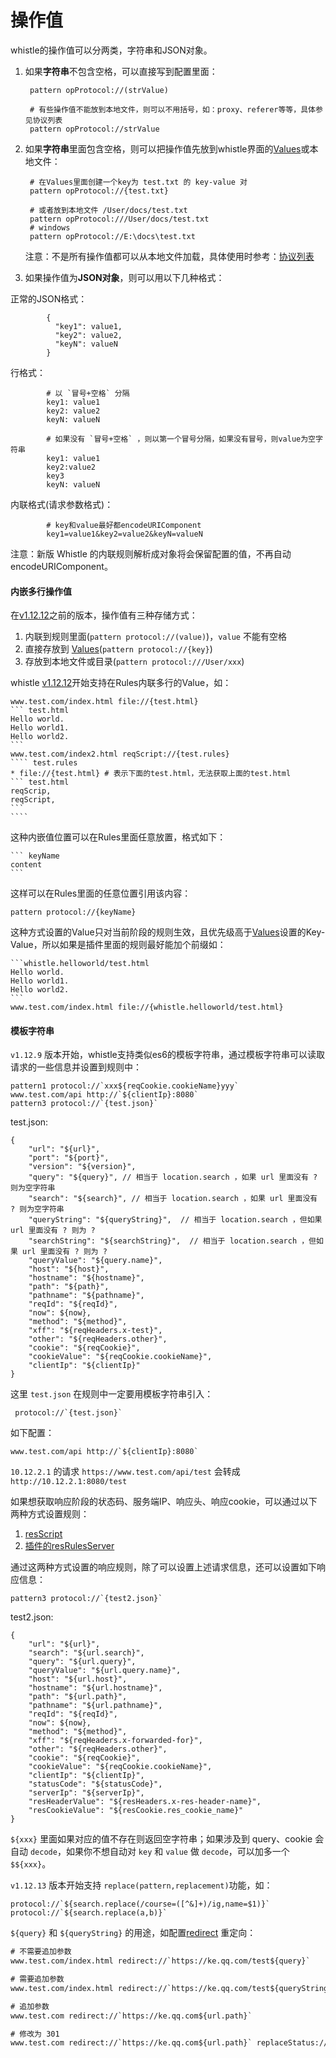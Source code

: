 # 操作值

whistle的操作值可以分两类，字符串和JSON对象。

1. 如果**字符串**不包含空格，可以直接写到配置里面：

		pattern opProtocol://(strValue)

		# 有些操作值不能放到本地文件，则可以不用括号，如：proxy、referer等等，具体参见协议列表
		pattern opProtocol://strValue

2. 如果**字符串**里面包含空格，则可以把操作值先放到whistle界面的[Values](./webui/values.html)或本地文件：

		# 在Values里面创建一个key为 test.txt 的 key-value 对
		pattern opProtocol://{test.txt}

		# 或者放到本地文件 /User/docs/test.txt
		pattern opProtocol:///User/docs/test.txt
		# windows
		pattern opProtocol://E:\docs\test.txt

	注意：不是所有操作值都可以从本地文件加载，具体使用时参考：[协议列表](./rules)

3. 如果操作值为**JSON对象**，则可以用以下几种格式：

  正常的JSON格式：

			{
			  "key1": value1,
			  "key2": value2,
			  "keyN": valueN
			}

  行格式：

			# 以 `冒号+空格` 分隔
			key1: value1
			key2: value2
			keyN: valueN

			# 如果没有 `冒号+空格` ，则以第一个冒号分隔，如果没有冒号，则value为空字符串
			key1: value1
			key2:value2
			key3
			keyN: valueN

  内联格式(请求参数格式)：

			# key和value最好都encodeURIComponent
			key1=value1&key2=value2&keyN=valueN


注意：新版 Whistle 的内联规则解析成对象将会保留配置的值，不再自动 encodeURIComponent。

#### 内嵌多行操作值
在[v1.12.12](./update.html)之前的版本，操作值有三种存储方式：

1. 内联到规则里面(`pattern protocol://(value)`)，`value` 不能有空格
2. 直接存放到 [Values](./webui/values.html)(`pattern protocol://{key}`)
3. 存放到本地文件或目录(`pattern protocol:///User/xxx`)

whistle [v1.12.12](./update.html)开始支持在Rules内联多行的Value，如：

`````
www.test.com/index.html file://{test.html}
``` test.html
Hello world.
Hello world1.
Hello world2.
```
www.test.com/index2.html reqScript://{test.rules}
```` test.rules
* file://{test.html} # 表示下面的test.html，无法获取上面的test.html
``` test.html
reqScrip,
reqScript,
```
````
`````
这种内嵌值位置可以在Rules里面任意放置，格式如下：
````
``` keyName
content
```
````

这样可以在Rules里面的任意位置引用该内容：
```
pattern protocol://{keyName}
```

这种方式设置的Value只对当前阶段的规则生效，且优先级高于[Values](./webui/values.html)设置的Key-Value，所以如果是插件里面的规则最好能加个前缀如：
````
```whistle.helloworld/test.html
Hello world.
Hello world1.
Hello world2.
```
www.test.com/index.html file://{whistle.helloworld/test.html}
````


#### 模板字符串
`v1.12.9` 版本开始，whistle支持类似es6的模板字符串，通过模板字符串可以读取请求的一些信息并设置到规则中：

```
pattern1 protocol://`xxx${reqCookie.cookieName}yyy`
www.test.com/api http://`${clientIp}:8080`
pattern3 protocol://`{test.json}`
```
test.json:
```
{
	"url": "${url}",
	"port": "${port}",
	"version": "${version}",
	"query": "${query}", // 相当于 location.search ，如果 url 里面没有 ? 则为空字符串
	"search": "${search}", // 相当于 location.search ，如果 url 里面没有 ? 则为空字符串
	"queryString": "${queryString}",  // 相当于 location.search ，但如果 url 里面没有 ? 则为 ?
	"searchString": "${searchString}",  // 相当于 location.search ，但如果 url 里面没有 ? 则为 ?
	"queryValue": "${query.name}",
	"host": "${host}",
	"hostname": "${hostname}",
	"path": "${path}",
	"pathname": "${pathname}",
	"reqId": "${reqId}",
	"now": ${now},
	"method": "${method}",
	"xff": "${reqHeaders.x-test}",
	"other": "${reqHeaders.other}",
	"cookie": "${reqCookie}",
	"cookieValue": "${reqCookie.cookieName}",
	"clientIp": "${clientIp}"
}
```

这里 `test.json` 在规则中一定要用模板字符串引入：
```
 protocol://`{test.json}`
 ```

 如下配置：
 ```
www.test.com/api http://`${clientIp}:8080`
 ```
 `10.12.2.1` 的请求  `https://www.test.com/api/test` 会转成 `http://10.12.2.1:8080/test`

 如果想获取响应阶段的状态码、服务端IP、响应头、响应cookie，可以通过以下两种方式设置规则：

 1. [resScript](./rules/resScript.html)
 2. [插件的resRulesServer](./plugins.html)

 通过这两种方式设置的响应规则，除了可以设置上述请求信息，还可以设置如下响应信息：
 ```
pattern3 protocol://`{test2.json}`
```
test2.json:
```
{
	"url": "${url}",
	"search": "${url.search}",
	"query": "${url.query}",
	"queryValue": "${url.query.name}",
	"host": "${url.host}",
	"hostname": "${url.hostname}",
	"path": "${url.path}",
	"pathname": "${url.pathname}",
	"reqId": "${reqId}",
	"now": ${now},
	"method": "${method}",
	"xff": "${reqHeaders.x-forwarded-for}",
	"other": "${reqHeaders.other}",
	"cookie": "${reqCookie}",
	"cookieValue": "${reqCookie.cookieName}",
	"clientIp": "${clientIp}",
	"statusCode": "${statusCode}",
	"serverIp": "${serverIp}",
	"resHeaderValue": "${resHeaders.x-res-header-name}",
	"resCookieValue": "${resCookie.res_cookie_name}"
}
```

`${xxx}` 里面如果对应的值不存在则返回空字符串；如果涉及到 query、cookie 会自动 `decode`，如果你不想自动对 `key` 和 `value` 做 `decode`，可以加多一个 `$${xxx}`。

`v1.12.13` 版本开始支持 `replace(pattern,replacement)`功能，如：
```
protocol://`${search.replace(/course=([^&]+)/ig,name=$1)}`
protocol://`${search.replace(a,b)}`
```


`${query}` 和 `${queryString}` 的用途，如配置[redirect](rules/redirect.html) 重定向：
``` txt
# 不需要追加参数
www.test.com/index.html redirect://`https://ke.qq.com/test${query}`

# 需要追加参数
www.test.com/index.html redirect://`https://ke.qq.com/test${queryString}&test=1`

# 追加参数
www.test.com redirect://`https://ke.qq.com${url.path}`

# 修改为 301
www.test.com redirect://`https://ke.qq.com${url.path}` replaceStatus://301
```
